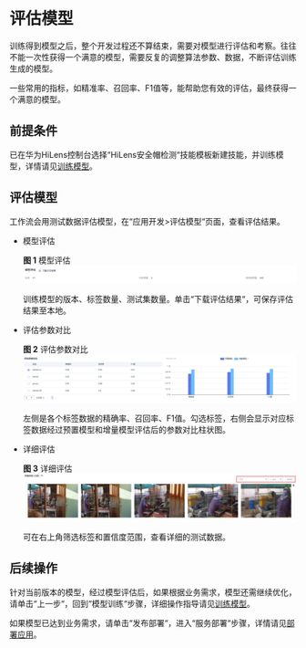 # 评估模型<a name="hilens_02_0134"></a>

训练得到模型之后，整个开发过程还不算结束，需要对模型进行评估和考察。往往不能一次性获得一个满意的模型，需要反复的调整算法参数、数据，不断评估训练生成的模型。

一些常用的指标，如精准率、召回率、F1值等，能帮助您有效的评估，最终获得一个满意的模型。

## 前提条件<a name="section2501929164417"></a>

已在华为HiLens控制台选择“HiLens安全帽检测“技能模板新建技能，并训练模型，详情请见[训练模型](训练模型.md)。

## 评估模型<a name="section1126491113491"></a>

工作流会用测试数据评估模型，在“应用开发\>评估模型“页面，查看评估结果。

-   模型评估

    **图 1**  模型评估<a name="zh-cn_topic_0277820478_fig1922115671910"></a>  
    ![](figures/模型评估.png "模型评估")

    训练模型的版本、标签数量、测试集数量。单击“下载评估结果“，可保存评估结果至本地。

-   评估参数对比

    **图 2**  评估参数对比<a name="zh-cn_topic_0277820478_fig6410348121915"></a>  
    ![](figures/评估参数对比.png "评估参数对比")

    左侧是各个标签数据的精确率、召回率、F1值。勾选标签，右侧会显示对应标签数据经过预置模型和增量模型评估后的参数对比柱状图。

-   详细评估

    **图 3**  详细评估<a name="zh-cn_topic_0277820478_fig7778121052313"></a>  
    ![](figures/详细评估.png "详细评估")

    可在右上角筛选标签和置信度范围，查看详细的测试数据。


## 后续操作<a name="section11411956193314"></a>

针对当前版本的模型，经过模型评估后，如果根据业务需求，模型还需继续优化，请单击“上一步“，回到“模型训练“步骤，详细操作指导请见[训练模型](训练模型.md)。

如果模型已达到业务需求，请单击“发布部署“，进入“服务部署“步骤，详情请见[部署应用](部署应用.md)。

